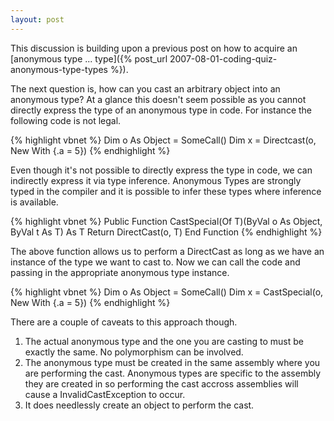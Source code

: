 ```yaml
---
layout: post
---
```

This discussion is building upon a previous post on how to acquire an [anonymous type ... type]({% post_url 2007-08-01-coding-quiz-anonymous-type-types %}).

The next question is, how can you cast an arbitrary object into an anonymous type?  At a glance this doesn't seem possible as you cannot directly express the type of an anonymous type in code.  For instance the following code is not legal.

    
{% highlight vbnet %}
Dim o As Object = SomeCall() 
Dim x = Directcast(o, New With {.a = 5})
{% endhighlight %}

Even though it's not possible to directly express the type in code, we can indirectly express it via type inference.  Anonymous Types are strongly typed in the compiler and it is possible to infer these types where inference is available.

{% highlight vbnet %}
Public Function CastSpecial(Of T)(ByVal o As Object, ByVal t As T) As T 
    Return DirectCast(o, T)
End Function 
{% endhighlight %}

The above function allows us to perform a DirectCast as long as we have an instance of the type we want to cast to.  Now we can call the code and passing in the appropriate anonymous type instance.

{% highlight vbnet %}
 Dim o As Object = SomeCall()
 Dim x = CastSpecial(o, New With {.a = 5})
{% endhighlight %}

There are a couple of caveats to this approach though.

  1. The actual anonymous type and the one you are casting to must be exactly the same.  No polymorphism can be involved.
  2. The anonymous type must be created in the same assembly where you are performing the cast.  Anonymous types are specific to the assembly they are created in so performing the cast accross assemblies will cause a InvalidCastException to occur.
  3. It does needlessly create an object to perform the cast.

